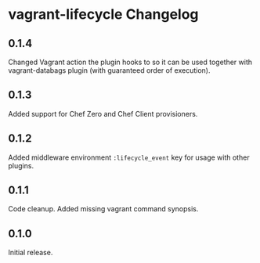 # vagrant-lifecycle Changelog

## 0.1.4

Changed Vagrant action the plugin hooks to so it can be used together with vagrant-databags plugin (with guaranteed 
order of execution).

## 0.1.3

Added support for Chef Zero and Chef Client provisioners.

## 0.1.2

Added middleware environment `:lifecycle_event` key for usage with other plugins.

## 0.1.1

Code cleanup. Added missing vagrant command synopsis.

## 0.1.0

Initial release.
